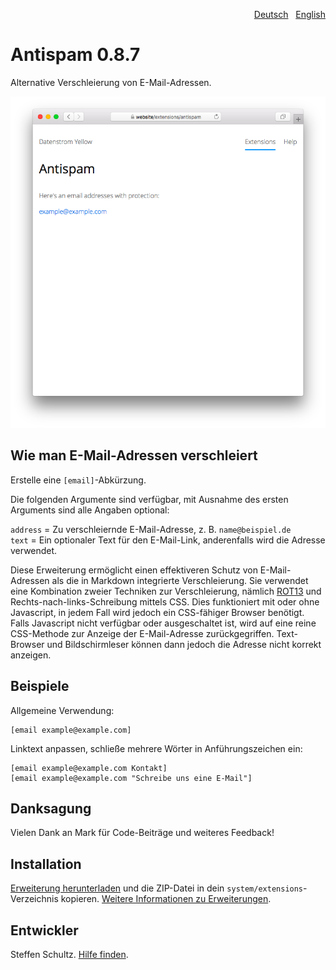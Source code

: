 <p align="right"><a href="README-de.md">Deutsch</a> &nbsp; <a href="README.md">English</a></p>

# Antispam 0.8.7

Alternative Verschleierung von E-Mail-Adressen. 

<p align="center"><img src="antispam-screenshot.png?raw=true" alt="Bildschirmfoto"></p>

## Wie man E-Mail-Adressen verschleiert

Erstelle eine `[email]`-Abkürzung.

Die folgenden Argumente sind verfügbar, mit Ausnahme des ersten Arguments sind alle Angaben optional:

`address` = Zu verschleiernde E-Mail-Adresse, z. B. `name@beispiel.de`  
`text` = Ein optionaler Text für den E-Mail-Link, anderenfalls wird die Adresse verwendet. 

Diese Erweiterung ermöglicht einen effektiveren Schutz von E-Mail-Adressen als die in Markdown integrierte Verschleierung. Sie verwendet eine Kombination zweier Techniken zur Verschleierung, nämlich  [ROT13](http://de.wikipedia.org/wiki/ROT13) und Rechts-nach-links-Schreibung mittels CSS. Dies funktioniert mit oder ohne Javascript, in jedem Fall wird jedoch ein CSS-fähiger Browser benötigt. Falls Javascript nicht verfügbar oder ausgeschaltet ist, wird auf eine reine CSS-Methode zur Anzeige der E-Mail-Adresse zurückgegriffen. Text-Browser und Bildschirmleser können dann jedoch die Adresse nicht korrekt anzeigen. 

## Beispiele

Allgemeine Verwendung:

    [email example@example.com]

Linktext anpassen, schließe mehrere Wörter in Anführungszeichen ein: 

    [email example@example.com Kontakt]
    [email example@example.com "Schreibe uns eine E-Mail"]

## Danksagung

Vielen Dank an Mark für Code-Beiträge und weiteres Feedback!

## Installation

[Erweiterung herunterladen](https://github.com/datenstrom/yellow-extensions/raw/main/downloads/antispam.zip) und die ZIP-Datei in dein `system/extensions`-Verzeichnis kopieren. [Weitere Informationen zu Erweiterungen](https://github.com/annaesvensson/yellow-update/tree/main/README-de.md).

## Entwickler

Steffen Schultz. [Hilfe finden](https://datenstrom.se/de/yellow/help/).
